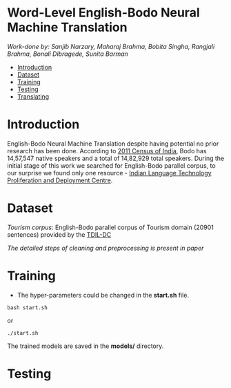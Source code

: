 # Word-Level English-Bodo Neural Machine Translation

*Work-done by: Sanjib Narzary, Maharaj Brahma, Bobita Singha, Rangjali Brahma, Bonali Dibragede, Sunita Barman*

- [Introduction](#introduction)
- [Dataset](#dataset)
- [Training](#training)
- [Testing](#testing)
- [Translating](#translating)

# Introduction
English-Bodo Neural Machine Translation despite having potential no prior research has been done. According to [2011 Census of India](http://www.censusindia.gov.in/2011Census/Language-2011/Statement-1.pdf), Bodo has 14,57,547 native speakers and a total of 14,82,929 total speakers. During the initial stage of this work we searched for English-Bodo parallel corpus, to our surprise we found only one resource - [Indian Language Technology Proliferation and Deployment Centre](https://tdil-dc.in/index.php?lang=en). 


# Dataset
*Tourism corpus*: English-Bodo parallel corpus of Tourism domain (20901 sentences) provided by the [TDIL-DC](https://tdil-dc.in)

*The detailed steps of cleaning and preprocessing is present in paper*

# Training
* The hyper-parameters could be changed in the **start.sh** file.

``` shell
bash start.sh
```
or 
```shell
./start.sh
```

The trained models are saved in the **models/** directory.

# Testing
